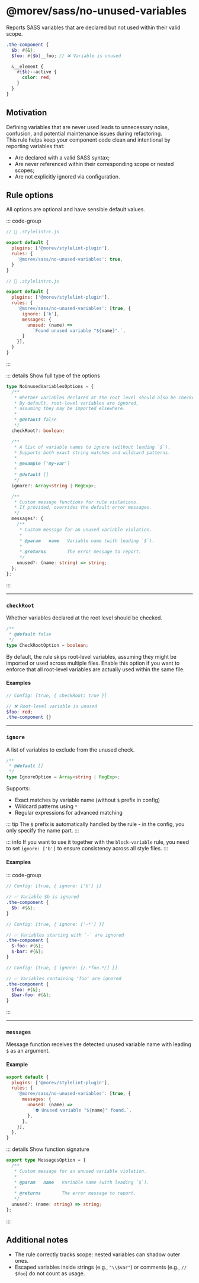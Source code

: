 # @morev/sass/no-unused-variables <!-- @include: @/docs/_parts/sass-only.md -->

Reports SASS variables that are declared but not used within their valid scope.

```scss
.the-component {
  $b: #{&};
  $foo: #{$b}__foo; // ❌ Variable is unused

  &__element {
    #{$b}--active {
      color: red;
    }
  }
}
```

## Motivation

Defining variables that are never used leads to unnecessary noise, confusion, and potential maintenance issues during refactoring. \
This rule helps keep your component code clean and intentional by reporting variables that:

* Are declared with a valid SASS syntax;
* Are never referenced within their corresponding scope or nested scopes;
* Are not explicitly ignored via configuration.

## Rule options

All options are optional and have sensible default values.

::: code-group

```js [Enabling a rule without options]
// 📄 .stylelintrc.js

export default {
  plugins: ['@morev/stylelint-plugin'],
  rules: {
    '@morev/sass/no-unused-variables': true,
  }
}
```

```js [Enabling a rule with custom options]
// 📄 .stylelintrc.js

export default {
  plugins: ['@morev/stylelint-plugin'],
  rules: {
    '@morev/sass/no-unused-variables': [true, {
      ignore: ['b'],
      messages: {
        unused: (name) =>
          `Found unused variable "${name}".`,
      }
    }],
  }
}
```

:::

::: details Show full type of the options

```ts
type NoUnusedVariablesOptions = {
  /**
   * Whether variables declared at the root level should also be checked.
   * By default, root-level variables are ignored,
   * assuming they may be imported elsewhere.
   *
   * @default false
   */
  checkRoot?: boolean;

  /**
   * A list of variable names to ignore (without leading `$`).
   * Supports both exact string matches and wildcard patterns.
   *
   * @example ['my-var']
   *
   * @default []
   */
  ignore?: Array<string | RegExp>;

  /**
   * Custom message functions for rule violations.
   * If provided, overrides the default error messages.
   */
  messages?: {
    /**
     * Custom message for an unused variable violation.
     *
     * @param   name   Variable name (with leading `$`).
     *
     * @returns        The error message to report.
     */
    unused?: (name: string) => string;
  };
};
```

:::

---

### `checkRoot`

Whether variables declared at the root level should be checked.

```ts
/**
 * @default false
 */
type CheckRootOption = boolean;
```

By default, the rule skips root-level variables,
assuming they might be imported or used across multiple files.
Enable this option if you want to enforce that all root-level variables
are actually used within the same file.

#### Examples

```scss
// Config: [true, { checkRoot: true }]

// ❌ Root-level variable is unused
$foo: red;
.the-component {}
```

---

### `ignore`

A list of variables to exclude from the unused check.

```ts
/**
 * @default []
 */
type IgnoreOption = Array<string | RegExp>;
```

Supports:

* Exact matches by variable name (without `$` prefix in config)
* Wildcard patterns using `*`
* Regular expressions for advanced matching

::: tip
The `$` prefix is automatically handled by the rule - in the config, you only specify the name part.
:::

<!-- TODO: Link -->
::: info
If you want to use it together with the `block-variable` rule,
you need to set `ignore: ['b']` to ensure consistency across all style files.
:::

#### Examples

::: code-group

```scss [string]
// Config: [true, { ignore: ['b'] }]

// ✅ Variable $b is ignored
.the-component {
  $b: #{&};
}
```

```scss [string + wildcard]
// Config: [true, { ignore: ['-*'] }]

// ✅ Variables starting with `-` are ignored
.the-component {
  $-foo: #{&};
  $-bar: #{&};
}
```

```scss [RegExp]
// Config: [true, { ignore: [/.*foo.*/] }]

// ✅ Variables containing 'foo' are ignored
.the-component {
  $foo: #{&};
  $bar-foo: #{&};
}
```

:::

---

### `messages`

<!-- @include: @/docs/_parts/custom-messages.md#header -->

Message function receives the detected unused variable name with leading `$` as an argument.

#### Example

```js
export default {
  plugins: ['@morev/stylelint-plugin'],
  rules: {
    '@morev/sass/no-unused-variables': [true, {
      messages: {
        unused: (name) =>
          `⛔ Unused variable "${name}" found.`,
        },
      },
    }],
  },
}
```

::: details Show function signature

```ts
export type MessagesOption = {
  /**
   * Custom message for an unused variable violation.
   *
   * @param   name   Variable name (with leading `$`).
   *
   * @returns        The error message to report.
   */
  unused?: (name: string) => string;
};
```

:::

<!-- @include: @/docs/_parts/custom-messages.md#formatting -->

## Additional notes

* The rule correctly tracks scope: nested variables can shadow outer ones.
* Escaped variables inside strings (e.g., `"\\$var"`) or comments (e.g., `// $foo`) do not count as usage.
